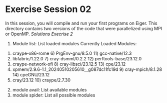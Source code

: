 # Exercise Session 02 #
In this session, you will compile and run your first programs on Eiger. This directory contains two versions of the code that were parallelized using MPI or OpenMP.
*Solutions Execrise 2* 

1. Module list:     List loaded modules
Currently Loaded Modules:
  1) craype-x86-rome                                 6) PrgEnv-gnu/8.5.0     11) gcc-native/12.3
  2) libfabric/1.22.0                                7) cray-dsmml/0.2.2     12) perftools-base/23.12.0
  3) craype-network-ofi                              8) cray-libsci/23.12.5  13) cpe/23.12
  4) xpmem/2.9.6-1.1_20240510205610__g087dc11fc19d   9) cray-mpich/8.1.28    14) cpeGNU/23.12
  5) cray/23.12                                     10) craype/2.7.30

2. module avail:    List available modules
3. module spider:   List all possible modules

